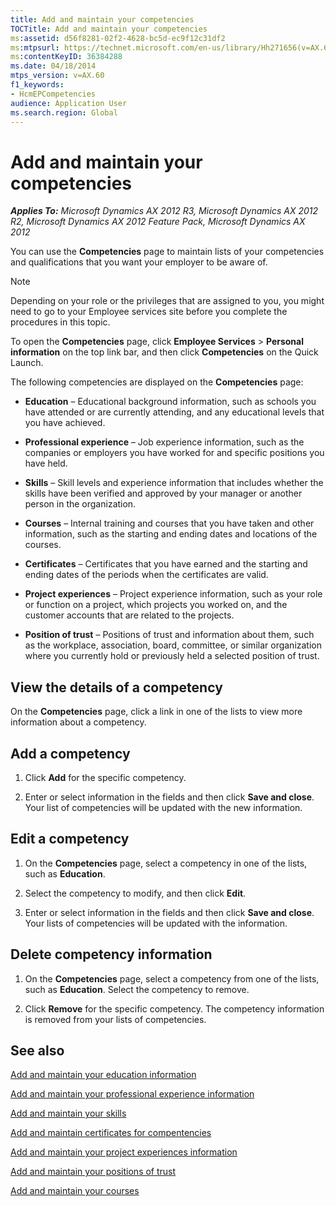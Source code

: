 ```yaml
---
title: Add and maintain your competencies
TOCTitle: Add and maintain your competencies
ms:assetid: d56f8281-02f2-4628-bc5d-ec9f12c31df2
ms:mtpsurl: https://technet.microsoft.com/en-us/library/Hh271656(v=AX.60)
ms:contentKeyID: 36384288
ms.date: 04/18/2014
mtps_version: v=AX.60
f1_keywords:
- HcmEPCompetencies
audience: Application User
ms.search.region: Global
---
```


# Add and maintain your competencies 


_**Applies To:** Microsoft Dynamics AX 2012 R3, Microsoft Dynamics AX 2012 R2, Microsoft Dynamics AX 2012 Feature Pack, Microsoft Dynamics AX 2012_

You can use the **Competencies** page to maintain lists of your competencies and qualifications that you want your employer to be aware of.


> [!NOTE]
> <P>Depending on your role or the privileges that are assigned to you, you might need to go to your Employee services site before you complete the procedures in this topic.</P>



To open the **Competencies** page, click **Employee Services** \> **Personal information** on the top link bar, and then click **Competencies** on the Quick Launch.

The following competencies are displayed on the **Competencies** page:

  - **Education** – Educational background information, such as schools you have attended or are currently attending, and any educational levels that you have achieved.

  - **Professional experience** – Job experience information, such as the companies or employers you have worked for and specific positions you have held.

  - **Skills** – Skill levels and experience information that includes whether the skills have been verified and approved by your manager or another person in the organization.

  - **Courses** – Internal training and courses that you have taken and other information, such as the starting and ending dates and locations of the courses.

  - **Certificates** – Certificates that you have earned and the starting and ending dates of the periods when the certificates are valid.

  - **Project experiences** – Project experience information, such as your role or function on a project, which projects you worked on, and the customer accounts that are related to the projects.

  - **Position of trust** – Positions of trust and information about them, such as the workplace, association, board, committee, or similar organization where you currently hold or previously held a selected position of trust.

## View the details of a competency

On the **Competencies** page, click a link in one of the lists to view more information about a competency.

## Add a competency

1.  Click **Add** for the specific competency.

2.  Enter or select information in the fields and then click **Save and close**. Your list of competencies will be updated with the new information.

## Edit a competency

1.  On the **Competencies** page, select a competency in one of the lists, such as **Education**.

2.  Select the competency to modify, and then click **Edit**.

3.  Enter or select information in the fields and then click **Save and close**. Your lists of competencies will be updated with the information.

## Delete competency information

1.  On the **Competencies** page, select a competency from one of the lists, such as **Education**. Select the competency to remove.

2.  Click **Remove** for the specific competency. The competency information is removed from your lists of competencies.

## See also

[Add and maintain your education information](add-and-maintain-your-education-information.md)

[Add and maintain your professional experience information](add-and-maintain-your-professional-experience-information.md)

[Add and maintain your skills](add-and-maintain-your-skills.md)

[Add and maintain certificates for compentencies](add-and-maintain-certificates-for-compentencies.md)

[Add and maintain your project experiences information](add-and-maintain-your-project-experiences-information.md)

[Add and maintain your positions of trust](add-and-maintain-your-positions-of-trust.md)

[Add and maintain your courses](add-and-maintain-your-courses.md)

  


